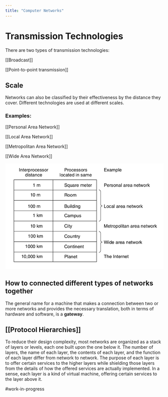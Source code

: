 ```yaml
---
title: "Computer Networks"
---
```


# Transmission Technologies

There are two types of transmission technologies:

[[Broadcast]]

[[Point-to-point transmission]]

## Scale

Networks can also be classified by their effectiveness by the distance they cover. Different technologies are used at different scales.

### Examples:

[[Personal Area Network]]

[[Local Area Network]]

[[Metropolitan Area Network]]

[[Wide Area Network]]

![networks_by_scale](notes/images/networks_by_scale.png)

## How to connected different types of networks together

The general name for a machine that makes a connection between two or more networks and provides the necessary translation, both in terms of hardware and software, is a **gateway**.

## [[Protocol Hierarchies]]

To reduce their design complexity, most networks are organized as a stack of layers or levels, each one built upon the one below it. The number of layers, the name of each layer, the contents of each layer, and the function of each layer differ from network to network. The purpose of each layer is to offer certain services to the higher layers while shielding those layers from the details of how the offered services are actually implemented. In a sense, each layer is a kind of virtual machine, offering certain services to the layer above it.

#work-in-progress
